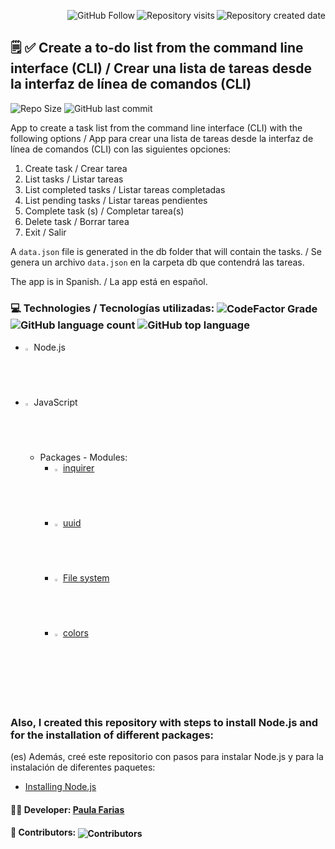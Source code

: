 <!--Create Badges on https://pufler.dev/git-badges/ and https://shields.io/category/social-->

<img alt="Repository created date" align="right" src="https://badges.pufler.dev/created/pauladanielafarias/lista-tareas-consola?style=social&color=black&logo=github"> <img alt="Repository visits" align="right" src="https://badges.pufler.dev/visits/pauladanielafarias/lista-tareas-consola?style=social&color=purple&logo=github"> <a src="https://github.com/pauladanielafarias/?tab=follow"><img alt="GitHub Follow" align="right" src="https://img.shields.io/github/followers/pauladanielafarias?label=Follow&style=social"></a> 
<br>


## :spiral_notepad: :white_check_mark: Create a to-do list from the command line interface (CLI) / Crear una lista de tareas desde la interfaz de línea de comandos (CLI)
<img alt="Repo Size" src="https://img.shields.io/github/repo-size/pauladanielafarias/lista-tareas-consola?style=flat&logo=github">  <img alt="GitHub last commit" src="https://img.shields.io/github/last-commit/pauladanielafarias/lista-tareas-consola">

App to create a task list from the command line interface (CLI) with the following options / App para crear una lista de tareas desde la interfaz de línea de comandos (CLI) con las siguientes opciones:
1. Create task / Crear tarea
2. List tasks / Listar tareas
3. List completed tasks / Listar tareas completadas
4. List pending tasks / Listar tareas pendientes
5. Complete task (s) / Completar tarea(s)
6. Delete task / Borrar tarea
0. Exit / Salir

A ```data.json``` file is generated in the db folder that will contain the tasks. / Se genera un archivo ```data.json``` en la carpeta db que contendrá las tareas.

The app is in Spanish. / La app está en español.

### :computer: Technologies / Tecnologías utilizadas: <img align="center" alt="CodeFactor Grade" src="https://img.shields.io/codefactor/grade/github/pauladanielafarias/lista-tareas-consola/master?&logo=codefactor&logoColor=green"> <img align="center" alt="GitHub language count" src="https://img.shields.io/github/languages/count/pauladanielafarias/lista-tareas-consola">  <img alt="GitHub top language" align="center" src="https://img.shields.io/github/languages/top/pauladanielafarias/lista-tareas-consola">

- <img width="2%" src="https://www.vectorlogo.zone/logos/nodejs/nodejs-icon.svg"> Node.js
- <img width="2%" src="https://www.vectorlogo.zone/logos/javascript/javascript-icon.svg"> JavaScript
  - Packages - Modules:
    - <img width="2%" src="https://www.vectorlogo.zone/logos/nodejs/nodejs-icon.svg"> [inquirer](https://www.npmjs.com/package/inquirer)
    - <img width="2%" src="https://www.vectorlogo.zone/logos/nodejs/nodejs-icon.svg"> [uuid](https://www.npmjs.com/package/uuid)
    - <img width="2%" src="https://www.vectorlogo.zone/logos/nodejs/nodejs-icon.svg"> [File system](https://nodejs.org/docs/latest-v14.x/api/fs.html)
    - <img width="2%" src="https://www.vectorlogo.zone/logos/nodejs/nodejs-icon.svg"> [colors](https://www.npmjs.com/package/colors)

 <br>

### Also,  I created this repository with steps to install Node.js and for the installation of different packages: 
(es) Además, creé este repositorio con pasos para instalar Node.js y para la instalación de diferentes paquetes: 

- [Installing Node.js](https://github.com/pauladanielafarias/node.js)

#### :woman_technologist: **Developer:** [Paula Farias](https://linkedin.com/in/paulafarias)

#### :busts_in_silhouette: Contributors: <img alt="Contributors" align="center" src="https://badges.pufler.dev/contributors/pauladanielafarias/lista-tareas-consola?size=50&padding=5&bots=true">

